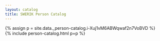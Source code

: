 ```yaml
---
layout: catalog
title: SWERIK Person Catalog
---
```

{% assign p = site.data._person-catalog.i-Xuj1vM6ABWqwaf2n7VoBVD %}
{% include person-catalog.html p=p %}

